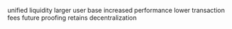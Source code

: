 unified liquidity
larger user base
increased performance
lower transaction fees
future proofing
retains decentralization
